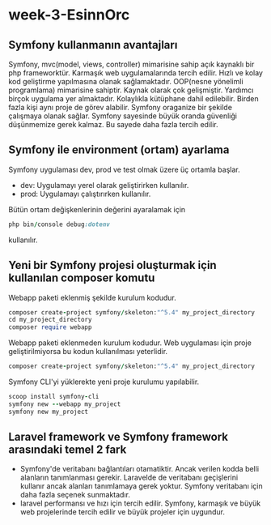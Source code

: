 # week-3-EsinnOrc

## Symfony kullanmanın avantajları
Symfony, mvc(model, views, controller) mimarisine sahip açık kaynaklı bir php frameworktür. Karmaşık web uygulamalarında tercih edilir. Hızlı ve kolay kod geliştirme yapılmasına olanak sağlamaktadır. OOP(nesne yönelimli programlama) mimarisine sahiptir. Kaynak olarak çok gelişmiştir. Yardımcı birçok uygulama yer almaktadır. Kolaylıkla kütüphane dahil edilebilir. Birden fazla kişi aynı proje de görev alabilir. Symfony oraganize bir şekilde çalışmaya olanak sağlar. Symfony sayesinde büyük oranda güvenliği düşünmemize gerek kalmaz. Bu sayede daha fazla tercih edilir.


## Symfony ile environment (ortam) ayarlama
Symfony uygulaması dev, prod ve test olmak üzere üç ortamla başlar. 
- dev: Uygulamayı yerel olarak geliştirirken kullanılır.
- prod: Uygulamayı çalıştırırken kullanılır.

Bütün ortam değişkenlerinin değerini ayaralamak için 

```ruby
php bin/console debug:dotenv
```
kullanılır.

## Yeni bir Symfony projesi oluşturmak için kullanılan composer komutu
Webapp paketi eklenmiş şekilde kurulum kodudur. 
```ruby
composer create-project symfony/skeleton:"^5.4" my_project_directory
cd my_project_directory
composer require webapp
```
Webapp paketi eklenmeden kurulum kodudur. Web uygulaması için proje geliştirilmiyorsa bu kodun kullanılması yeterlidir. 
```ruby
composer create-project symfony/skeleton:"^5.4" my_project_directory
```
Symfony CLI'yi yüklerekte yeni proje kurulumu yapılabilir. 

```ruby
scoop install symfony-cli
symfony new --webapp my_project
symfony new my_project
```

## Laravel framework ve Symfony framework arasındaki temel 2 fark
- Symfony'de veritabanı bağlantıları otamatiktir. Ancak verilen kodda belli alanların tanımlanması gerekir. Laravelde de veritabanı geçişlerini kullanır ancak alanları tanımlamaya gerek yoktur.
Symfony veritabanı için daha fazla seçenek sunmaktadır.
- laravel performansı ve hızı için tercih edilir. Symfony, karmaşık ve büyük web projelerinde tercih edilir ve büyük projeler için uygundur.
